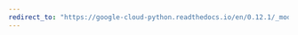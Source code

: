 ```yaml
---
redirect_to: "https://google-cloud-python.readthedocs.io/en/0.12.1/_modules/gcloud/storage/blob.html"
---
```

